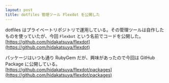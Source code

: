 ```yaml
---
layout: post
title: dotfiles 管理ツール Flexdot を公開した
---
```


dotfiles はプライベートリポジトリで運用している。その管理ツールは自作したものを使っていたが、今回 `Flexbot` という名前でコードを公開した。
[https://github.com/hidakatsuya/flexdot](https://github.com/hidakatsuya/flexdot)

パッケージはいつも通り RubyGem だが、興味があったので今回は GitHub Package に公開している。
[https://github.com/hidakatsuya/flexdot/packages](https://github.com/hidakatsuya/flexdot/packages)

